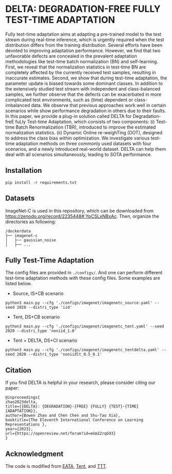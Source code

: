 # DELTA: DEGRADATION-FREE FULLY TEST-TIME ADAPTATION

Fully test-time adaptation aims at adapting a pre-trained model to the test stream during real-time inference, which is urgently required when the test distribution differs from the training distribution. Several efforts have been devoted to improving adaptation performance. However, we find that two unfavorable defects are concealed in the prevalent adaptation methodologies like test-time batch normalization (BN) and self-learning. First, we reveal that the normalization statistics in test-time BN are completely affected by the currently received test samples, resulting in inaccurate estimates. Second, we show that during test-time adaptation, the parameter update is biased towards some dominant classes. In addition to the extensively studied test stream with independent and class-balanced samples, we further observe that the defects can be exacerbated in more complicated test environments, such as (time) dependent or class-imbalanced data. We observe that previous approaches work well in certain scenarios while show performance degradation in others due to their faults. In this paper, we provide a plug-in solution called DELTA for Degradation-freE fuLly Test-time Adaptation, which consists of two components: (i) Test-time Batch Renormalization (TBR), introduced to improve the estimated normalization statistics. (ii) Dynamic Online re-weighTing (DOT), designed to address the class bias within optimization. We investigate various test-time adaptation methods on three commonly used datasets with four scenarios, and a newly introduced real-world dataset. DELTA can help them deal with all scenarios simultaneously, leading to SOTA performance.


## Installation
```
pip install -r requirements.txt
```

## Datasets
ImageNet-C is used in this repository, which can be downloaded from https://zenodo.org/record/2235448#.YpCSLxNBxAc. Then, organize the directories as following:

```
/dockerdata
├── imagenet-c
│   ├── gaussian_noise
│   ├── ...
```


## Fully Test-Time Adaptation

The config files are provided in `./configs/`. And one can perform different test-time adaptation methods with these config files. Some examples are listed below.

- Source, IS+CB scenario
```
python3 main.py --cfg './configs/imagenet/imagenetc_source.yaml' --seed 2020 --distri_type 'iid'
```
  
- Tent, DS+CB scenario
```
python3 main.py --cfg './configs/imagenet/imagenetc_tent.yaml' --seed 2020 --distri_type 'noniid_1.0'
```

- Tent + DELTA, DS+CI scenario
```
python3 main.py --cfg './configs/imagenet/imagenetc_tentdelta.yaml' --seed 2020 --distri_type 'noniidlt_0.5_0.1'
```


## Citation

If you find DELTA is helpful in your research, please consider citing our paper:
```
@inproceedings{
zhao2023delta,
title={{DELTA}: {DEGRADATION}-{FREE} {FULLY} {TEST}-{TIME} {ADAPTATION}},
author={Bowen Zhao and Chen Chen and Shu-Tao Xia},
booktitle={The Eleventh International Conference on Learning Representations },
year={2023},
url={https://openreview.net/forum?id=eGm22rqG93}
}
```



## Acknowledgment
The code is modified from [EATA](https://github.com/mr-eggplant/EATA), [Tent](https://github.com/DequanWang/tent), and [TTT](https://github.com/yueatsprograms/ttt_imagenet_release).

